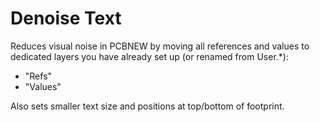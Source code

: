 Denoise Text
============

Reduces visual noise in PCBNEW by moving all references and values to dedicated
layers you have already set up (or renamed from User.*):
 - "Refs"
 - "Values"

Also sets smaller text size and positions at top/bottom of footprint.
